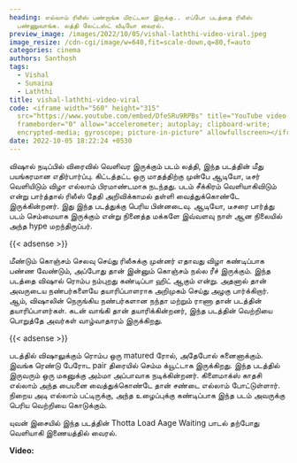```yaml
---
heading: எல்லாம் ரிலீஸ் பண்றாங்க மிரட்டலா இருக்கு.. எப்போ படத்தை ரிலீஸ்
  பண்ணுவாங்க. லத்தி லேட்டஸ்ட் வீடியோ வைரல்.
preview_image: /images/2022/10/05/vishal-laththi-video-viral.jpeg
image_resize: /cdn-cgi/image/w=640,fit=scale-down,q=80,f=auto
categories: cinema
authors: Santhosh
tags:
  - Vishal
  - Sunaina
  - Laththi
title: vishal-laththi-video-viral
code: <iframe width="560" height="315"
  src="https://www.youtube.com/embed/DfeSRu9RPBs" title="YouTube video player"
  frameborder="0" allow="accelerometer; autoplay; clipboard-write;
  encrypted-media; gyroscope; picture-in-picture" allowfullscreen></iframe>
date: 2022-10-05 18:22:24 +0530
---
```

விஷால் நடிப்பில் விரைவில் வெளிவர இருக்கும் படம் லத்தி, இந்த படத்தின் மீது பயங்கரமான எதிர்பார்ப்பு. கிட்டத்தட்ட ஒரு மாதத்திற்கு முன்பே ஆடியோ, டீசர் வெளியிடும் விழா எல்லாம் பிரமாண்டமாக நடந்தது. படம் சீக்கிரம் வெளியாகிவிடும் என்று பார்த்தால் ரிலீஸ் தேதி அறிவிக்காமல் தள்ளி வைத்துக்கொண்டே இருக்கின்றனர். இது இந்த படத்துக்கு பெரிய பின்னடைவு. ஆடியோ, டீசரை பார்த்து படம் செம்மையாக இருக்கும் என்று நினைத்த மக்களே இவ்வளவு நாள் ஆன நிலையில் அந்த hype மறந்திருப்பர்.

{{< adsense >}}

மீண்டும் கொஞ்சம் செலவு செய்து  ரிலீசுக்கு முன்னர் எதாவது விழா கண்டிப்பாக பண்ண வேண்டும், அப்போது தான் இன்னும் கொஞ்சம் நல்ல ரீச் இருக்கும். இந்த படத்தை விஷால் ரொம்ப நம்புறது கண்டிப்பா ஹிட் ஆகும் என்று. அதனால் தான் அவருடைய நண்பர்களையே தயாரிப்பாளராக அறிமுகம் செய்து அழகு பார்க்கிறார். ஆம், விஷாலின் நெருங்கிய நண்பர்களான நந்தா மற்றும் ராணா தான் படத்தின் தயாரிப்பாளர்கள். கடன் வாங்கி தான் தயாரிக்கின்றனர், இந்த படத்தின் வெற்றியை பொறுத்தே அவர்கள் வாழ்வாதாரம் இருக்கிறது.

{{< adsense >}}

படத்தில் விஷாலுக்கும் ரொம்ப ஒரு matured ரோல், அதேபோல் சுனைனாக்கும். இவங்க ரெண்டு பேரோட pair திரையில் செம்ம க்யூட்டாக இருக்கிறது. இந்த படத்தில் இருவரும் ஒரு மகனுக்கு அம்மா அப்பாவாக நடிக்கின்றனர். கிளைமாக்ஸ் காதசி எல்லாம் அந்த பையனை வைத்துக்கொண்டே தான் சண்டை எல்லாம் போட்டுள்ளார். நிறைய அடி எல்லாம் பட்டிருக்கு, அந்த உழைப்புக்கு கண்டிப்பாக இந்த படம் அவருக்கு பெரிய வெற்றியை கொடுக்கும். 

யுவன் இசையில் இந்த படத்தின் Thotta Load Aage Waiting பாடல் தற்போது வெளியாகி இணையத்தில் வைரல்.

**Video:**